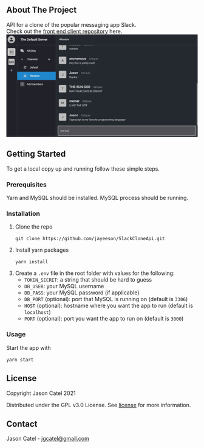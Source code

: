 <!-- ABOUT THE PROJECT -->

## About The Project

API for a clone of the popular messaging app Slack.  
Check out the [front end client repository](https://github.com/jayeeson/SlackCloneClient) here.
![](images/messaging_ss.PNG)

<!-- GETTING STARTED -->

## Getting Started

To get a local copy up and running follow these simple steps.

### Prerequisites

Yarn and MySQL should be installed. MySQL process should be running.

### Installation

1. Clone the repo
   ```
   git clone https://github.com/jayeeson/SlackCloneApi.git
   ```
2. Install yarn packages
   ```
   yarn install
   ```
3. Create a `.env` file in the root folder with values for the following:
   - `TOKEN_SECRET`: a string that should be hard to guess
   - `DB_USER`: your MySQL username
   - `DB_PASS`: your MySQL password (if applicable)
   - `DB_PORT` (optional): port that MySQL is running on (default is `3306`)
   - `HOST` (optional): hostname where you want the app to run (default is `localhost`)
   - `PORT` (optional): port you want the app to run on (default is `3000`)

### Usage

Start the app with

```
yarn start
```

<!-- LICENSE -->

## License

Copyright Jason Catel 2021

Distributed under the GPL v3.0 License. See [license](https://github.com/jayeeson/SlackCloneApi/blob/master/LICENSE) for more information.

<!-- CONTACT -->

## Contact

Jason Catel - jgcatel@gmail.com

<!-- MARKDOWN LINKS & IMAGES -->
<!-- https://www.markdownguide.org/basic-syntax/#reference-style-links -->

[contributors-shield]: https://img.shields.io/github/contributors/jayeeson/repo.svg?style=for-the-badge
[contributors-url]: https://github.com/jayeeson/SlackCloneApi/graphs/contributors
[forks-shield]: https://img.shields.io/github/forks/jayeeson/repo.svg?style=for-the-badge
[forks-url]: https://github.com/jayeeson/SlackCloneApi/network/members
[stars-shield]: https://img.shields.io/github/stars/jayeeson/repo.svg?style=for-the-badge
[stars-url]: https://github.com/jayeeson/SlackCloneApi/stargazers
[issues-shield]: https://img.shields.io/github/issues/jayeeson/repo.svg?style=for-the-badge
[issues-url]: https://github.com/jayeeson/SlackCloneApi/issues
[license-shield]: https://img.shields.io/github/license/jayeeson/repo.svg?style=for-the-badge
[license-url]: https://github.com/jayeeson/SlackCloneApi/blob/master/LICENSE.txt
[linkedin-shield]: https://img.shields.io/badge/-LinkedIn-black.svg?style=for-the-badge&logo=linkedin&colorB=555
[linkedin-url]: https://linkedin.com/in/jason-catel
